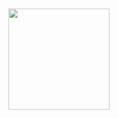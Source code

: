 <div align="center">
    <h3>
    	<img src="images/banner-glorious.png" align="center" height="200px">
    </h3>
